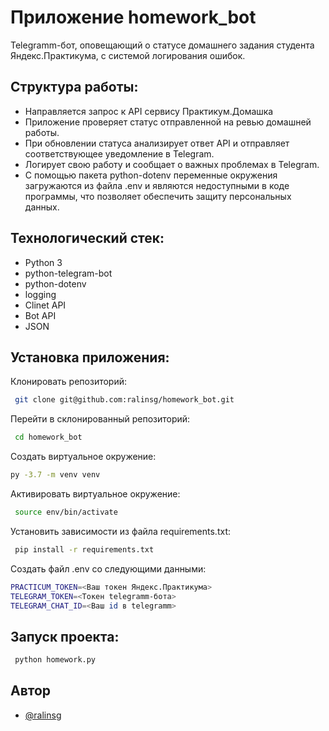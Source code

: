 
# Приложение homework_bot

Telegramm-бот, оповещающий о статусе домашнего задания студента Яндекс.Практикума, с системой логирования ошибок.



## Структура работы:

- Направляется запрос к API сервису Практикум.Домашка 
- Приложение проверяет статус отправленной на ревью домашней работы.
- При обновлении статуса анализирует ответ API и отправляет соответствующее уведомление в Telegram.
- Логирует свою работу и сообщает о важных проблемах в Telegram.
- С помощью пакета python-dotenv переменные окружения загружаются из файла .env и являются недоступными в коде программы, что позволяет обеспечить защиту персональных данных.


## Технологический стек:

- Python 3
- python-telegram-bot
- python-dotenv
- logging
- Clinet API
- Bot API
- JSON




## Установка приложения:

Клонировать репозиторий:

```bash
 git clone git@github.com:ralinsg/homework_bot.git

```
Перейти в склонированный репозиторий:
```bash
 cd homework_bot
```
Cоздать виртуальное окружение:
```bash
py -3.7 -m venv venv 
```
Активировать виртуальное окружение:
```bash
 source env/bin/activate
```
Установить зависимости из файла requirements.txt:
```bash
 pip install -r requirements.txt
```
Создать файл .env со следующими данными:
```bash
PRACTICUM_TOKEN=<Ваш токен Яндекс.Практикума>
TELEGRAM_TOKEN=<Токен telegramm-бота>
TELEGRAM_CHAT_ID=<Ваш id в telegramm>
```

## Запуск проекта:

```bash
 python homework.py
```


## Автор

- [@ralinsg](https://github.com/ralinsg)

